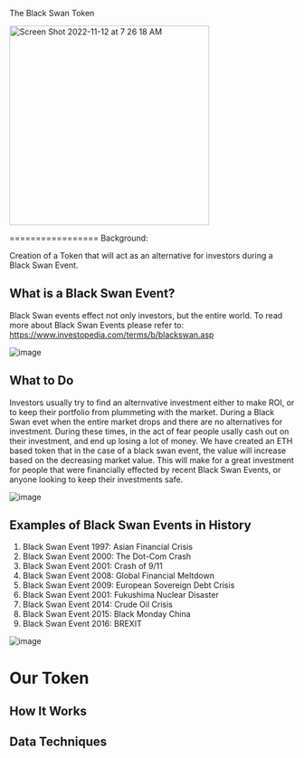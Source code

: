 The Black Swan Token

<img width="353" alt="Screen Shot 2022-11-12 at 7 26 18 AM" src="https://user-images.githubusercontent.com/104800728/202860485-17ccacd4-18bd-4da1-a22f-295f2f2f2314.png">

=================
Background:

Creation of a Token that will act as an alternative for investors during a Black Swan Event.

What is a Black Swan Event?
---------------------

Black Swan events effect not only investors, but the entire world. To read more about Black Swan Events please refer to: https://www.investopedia.com/terms/b/blackswan.asp

![image](https://user-images.githubusercontent.com/104800728/202858664-9b568419-98e6-44e6-b5b4-fc4ee7cecd1e.png)

What to Do
----------------
Investors usually try to find an alternvative investment either to make ROI, or to keep their portfolio from plummeting with the market. During a Black Swan evet when the entire market drops and there are no alternatives for investment. During these times, in the act of fear people usally cash out on their investment, and end up losing a lot of money. We have created an ETH based token that in the case of a black swan event, the value will increase based on the decreasing market value. This will make for a great investment for people that were financially effected by recent Black Swan Events, or anyone looking to keep their investments safe.

![image](https://user-images.githubusercontent.com/104800728/202858774-fbd97700-675b-4b7e-9ae4-47807f751f6d.png)

Examples of Black Swan Events in History
------------------------------------
1. Black Swan Event 1997: Asian Financial Crisis
2. Black Swan Event 2000: The Dot-Com Crash
3. Black Swan Event 2001: Crash of 9/11
4. Black Swan Event 2008: Global Financial Meltdown
5. Black Swan Event 2009: European Sovereign Debt Crisis
6. Black Swan Event 2001: Fukushima Nuclear Disaster
7. Black Swan Event 2014: Crude Oil Crisis
8. Black Swan Event 2015: Black Monday China
9. Black Swan Event 2016: BREXIT

![image](https://user-images.githubusercontent.com/104800728/202858824-7b4759d0-5fc7-4250-84d1-2521a11f750c.png)

Our Token
===============

How It Works
---------------

Data Techniques
---------------

